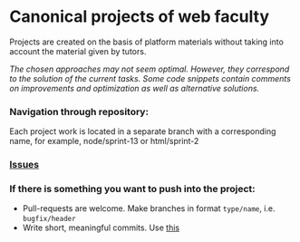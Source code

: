 # Canonical projects of web faculty

Projects are created on the basis of platform materials without taking into account the material given by tutors.

_The chosen approaches may not seem optimal. However, they correspond to the solution of the current tasks.
Some code snippets contain comments on improvements and optimization as well as alternative solutions._

### Navigation through repository:

Each project work is located in a separate branch with a corresponding name, for example, node/sprint-13 or html/sprint-2

### [Issues](https://gitlab.com/pcr-web/web-canonicals_en/-/issues)

### If there is something you want to push into the project:

- Pull-requests are welcome. Make branches in format `type/name`, i.e. `bugfix/header`
- Write short, meaningful commits. Use [this](https://www.conventionalcommits.org/ru/v1.0.0-beta.4/)
